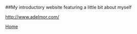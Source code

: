 ##My introductory website featuring a little bit about myself


http://www.adelmor.com/

<a href="./MyWebsite.html" class="active">Home</a>
